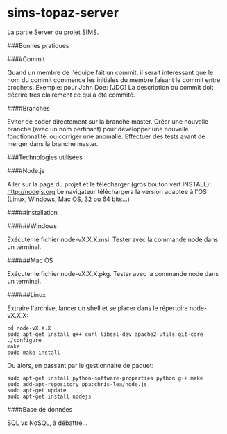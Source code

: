 sims-topaz-server
=================

La partie Server du projet SIMS.

###Bonnes pratiques

####Commit

Quand un membre de l'équipe fait un commit, il serait intéressant que le nom du commit commence les initiales du membre faisant le commit entre crochets.
Exemple: pour John Doe: [JDO]
La description du commit doit décrire très clairement ce qui a été commité.


####Branches

Eviter de coder directement sur la branche master. Créer une nouvelle branche (avec un nom pertinant) pour développer une nouvelle fonctionnalité, ou corriger une anomalie. Effectuer des tests avant de merger dans la branche master.


###Technologies utilisées

####Node.js

Aller sur la page du projet et le télécharger (gros bouton vert INSTALL): http://nodejs.org
Le navigateur téléchargera la version adaptée à l'OS (Linux, Windows, Mac OS, 32 ou 64 bits...)

#####Installation

######Windows

Exécuter le fichier node-vX.X.X.msi.
Tester avec la commande node dans un terminal.

######Mac OS

Exécuter le fichier node-vX.X.X.pkg.
Tester avec la commande node dans un terminal.

######Linux

Extraire l'archive, lancer un shell et se placer dans le répertoire node-vX.X.X:
```
cd node-vX.X.X
sudo apt-get install g++ curl libssl-dev apache2-utils git-core
./configure
make
sudo make install
```

Ou alors, en passant par le gestionnaire de paquet:
```
sudo apt-get install python-software-properties python g++ make
sudo add-apt-repository ppa:chris-lea/node.js
sudo apt-get update
sudo apt-get install nodejs
```

####Base de données

SQL vs NoSQL, à débattre...
